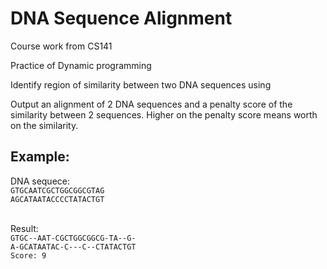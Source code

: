 # DNA Sequence Alignment

Course work from CS141

Practice of Dynamic programming

Identify region of similarity between two DNA sequences using

Output an alignment of 2 DNA sequences and a penalty score of the similarity between 2 sequences. Higher on the penalty score means worth on the similarity.

## Example: 
DNA sequece: \
`GTGCAATCGCTGGCGGCGTAG` \
`AGCATAATACCCCTATACTGT`

\
Result: \
`GTGC--AAT-CGCTGGCGGCG-TA--G-` \
`A-GCATAATAC-C---C--CTATACTGT`\
`Score: 9`